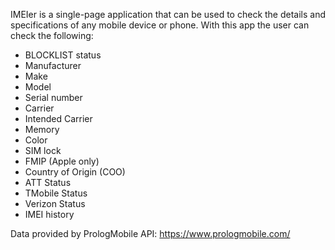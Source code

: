 IMEIer is a single-page application that can be used to check the details and specifications of any mobile device or phone. With this app the user can check the following:
  - BLOCKLIST status
  - Manufacturer
  - Make
  - Model
  - Serial number
  - Carrier
  - Intended Carrier
  - Memory
  - Color
  - SIM lock
  - FMIP (Apple only)
  - Country of Origin (COO)
  - ATT Status
  - TMobile Status
  - Verizon Status
  - IMEI history

Data provided by PrologMobile API: https://www.prologmobile.com/
